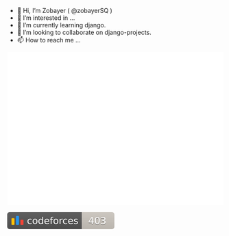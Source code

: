 - 👋 Hi, I’m Zobayer ( @zobayerSQ )
- 👀 I’m interested in ...
- 🌱 I’m currently learning django.
- 💞️ I’m looking to collaborate on django-projects.
- 📫 How to reach me ...
 

<!--- ![](https://raw.githubusercontent.com/zobayerSQ/cf-stats/main/output/light_card.svg#gh-dark-mode-only) --->
![](https://raw.githubusercontent.com/zobayerSQ/cf-stats/main/output/light_card.svg)

![](https://raw.githubusercontent.com/zobayerSQ/cf-stats/main/output/max_rating.svg)
<!--- ![](https://raw.githubusercontent.com/zobayerSQ/cf-stats/main/output/rating.svg) --->
<!---
zobayerSQ/zobayerSQ is a ✨ special ✨ repository because its `README.md` (this file) appears on your GitHub profile.
You can click the Preview link to take a look at your changes.
--->
